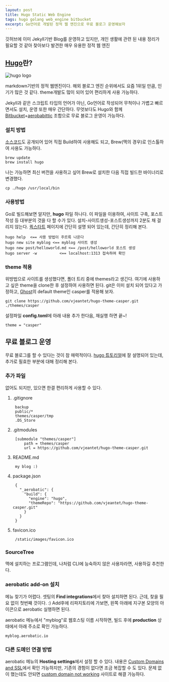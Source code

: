 ```yaml
--- 
layout: post  
title: Hugo Static Web Engine  
tags: hugo golang web_engine bitbucket    
excerpt: Go언어로 개발된 정적 웹 엔진으로 무료 블로그 운영해보자       
---  
```


깃허브에 이미 Jekyll기반  Blog를 운영하고 있지만, 개인 생활에 관련 된 내용 정리가 필요할 것 같아 찾아보다 발견한 매우 유용한 정적 웹 엔진  

## [Hugo](https://gohugo.io/)란?  
![hugo logo](https://gohugo.io/img/hugo.png)  

  
markdown기반의 정적 웹엔진이다. 해외 블로그 엔진 순위에서도 요즘 1위일 만큼, 인기가 많은 것 같다. theme개발도 많이 되어 있어 편리하게 사용 가능하다.  

Jekyll과 같은 스크립트 타입의 언어가 아닌, Go언어로 작성되어 무척이나 가볍고 빠르면서도 설치, 운영 또한 매우 간단하다. 무엇보다도 Hugo와 함께 [Bitbucket](https://bitbucket.org/)+[aerobabittic](https://www.aerobatic.com/) 조합으로 무료 블로그 운영이 가능하다. 

### 설치 방법  

[소스코드](https://github.com/spf13/hugo)도 공개되어 있어 직접 Build하여 사용해도 되고, Brew(맥의 경우)로 인스톨하여 사용도 가능하다.  

	brew update
	brew install hugo  
  
나는 가능하면 최신 버전을 사용하고 싶어 Brew로 설치한 다음 직접 빌드한 바이너리로 변경했다. 

	cp ./hugo /usr/local/bin

### 사용방법   

Go로 빌드해보면 알지만, **hugo** 파일 하나다. 이 파일을 이용하여, 사이트 구축, 포스트 작성 등 대부분의 것을 다 할 수가 있다. 설치-사이트생성-포스트생성까지 2분도 채 걸리지 않는다. [퀵스타트](http://gohugo.io/overview/quickstart/) 페이지에 간단히 설명 되어 있는데, 간단히 정리해 본다.  

	hugo help  <== 사용 방법이 주르륵 나온다  
	hugo new site myblog <== myblog 사이트 생성
	hugo new post/helloworld.md <== /post/helloworld 포스트 생성 
	hugo server -w   		<== localhost:1313 접속하여 확인  

### theme 적용  

위방법으로 사이트를 생성했다면, 폴더 트리 중에 themes라고 생긴다. 여기에 사용하고 싶은 theme을 clone한 후 설정하여 사용하면 된다. git은 이미 설치 되어 있다고 가정하고, [Ghost](https://ghost.org/)의 default theme인 casper를 적용해 보자.      

	git clone https://github.com/vjeantet/hugo-theme-casper.git ./themes/casper   
	
설정파일 **config.toml**에 아래 내용 추가 한다음, 재실행 하면 끝~!

	theme = "casper"  

## 무료 블로그 운영  
  
무료 블로그를 할 수 있다는 것이 참 매력적이다. [hugo 튜토리얼](http://gohugo.io/tutorials/hosting-on-bitbucket/)에 잘 설명되어 있는데, 추가로 필효한 부분에 대해 정리해 본다.   

### 추가 파일  

없어도 되지만, 있으면 한결 편리하게 사용할 수 있다.  

1. .gitignore 
  
		backup
		public/*
		themes/casper/tmp
		.DS_Store

2. .gitmodules  

		[submodule "themes/casper"]
			path = themes/casper
			url = https://github.com/vjeantet/hugo-theme-casper.git  
			
3. README.md  

		my blog :)  
		
4. package.json  

		{
		  "_aerobatic": {
		    "build": {
		      "engine": "hugo",
		      "themeRepo": "https://github.com/vjeantet/hugo-theme-casper.git"
		    }
		  }
		}  

5. favicon.ico  

		/static/images/favicon.ico  
  

### SourceTree  

맥에 설치하는 프로그램인데, 나처럼 CLI에 능숙하지 않은 사용자라면, 사용하길 추천한다.  

### aerobatic add-on 설치  

메뉴 찾기가 어렵다. 셋팅의  **Find integrations**에서 찾아 설치하면 된다. 근데, 찾을 필요 없이 첫번째 것이다. :) Add후에 리파지토리에 가보면, 왼쪽 아래에 지구본 모양의 아이콘으로 aerobatic 실행하면 된다.  
  
aerobatic 메뉴에서 "myblog"로 웹호스팅 이름 시작하면, 빌드 후에 **production** 상태에서 아래 주소로 확인 가능하다. 
  
	myblog.aerobatic.io  
    
### 다른 도메인 연결 방법    
  
aerobatic 메뉴의 **Hosting settings**에서 설정 할 수 있다. 내용은 [Custom Domains and SSL](https://www.aerobatic.com/docs/custom-domains-ssl)에서 확인 가능하지만, 기존의 경험이 없다면 조금 복잡할 수 도 있다. 문제 없이 했는데도 안되면 [custom domain not working](https://aerobatic.atlassian.net/wiki/display/AKB/Custom+domain+not+working) 사이트로 해결 가능하다.  
